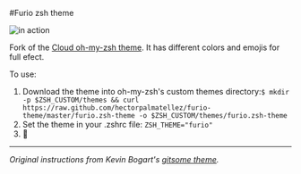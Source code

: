 #Furio zsh theme

![in action](https://raw.githubusercontent.com/hectorpalmatellez/furio-theme/master/zsh-furio.gif)

Fork of the [Cloud oh-my-zsh theme](https://github.com/robbyrussell/oh-my-zsh/blob/master/themes/cloud.zsh-theme). It has different colors and emojis for full efect.

To use:

1. Download the theme into oh-my-zsh's custom themes directory:`$ mkdir -p $ZSH_CUSTOM/themes && curl https://raw.github.com/hectorpalmatellez/furio-theme/master/furio.zsh-theme -o $ZSH_CUSTOM/themes/furio.zsh-theme`
2. Set the theme in your .zshrc file: `ZSH_THEME="furio"`
3. 💪

---
_Original instructions from Kevin Bogart's [gitsome theme](https://github.com/KevinBongart/gitsome)._